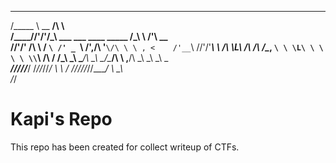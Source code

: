  ________                                          __                
/\_____  \  __                                  __/\ \               
\/____//'/'/\_\    ___     ___     ____  _____ /\_\ \ \/'\      __   
     //'/' \/\ \  / __`\ /' _ `\  /',__\/\ '__`\/\ \ \ , <    /'__`\ 
    //'/'___\ \ \/\ \L\ \/\ \/\ \/\__, `\ \ \L\ \ \ \ \ \\`\ /\  __/ 
    /\_______\ \_\ \____/\ \_\ \_\/\____/\ \ ,__/\ \_\ \_\ \_\ \____\
    \/_______/\/_/\/___/  \/_/\/_/\/___/  \ \ \/  \/_/\/_/\/_/\/____/
                                           \ \_\                     
                                            \/_/                     
# Kapi's Repo
This repo has been created for collect writeup of CTFs.